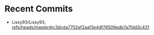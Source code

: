 # Recent Commits

<!-- START gadpp -->
- Lissy93/Lissy93, [refs/heads/master@c3dcda7752ef2aaf3e4df76509edb7a7fdd3c431](https://github.com/Lissy93/Lissy93/commit/c3dcda7752ef2aaf3e4df76509edb7a7fdd3c431)
